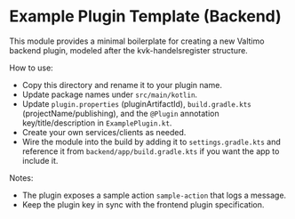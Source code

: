 # Example Plugin Template (Backend)

This module provides a minimal boilerplate for creating a new Valtimo backend plugin, modeled after the
kvk-handelsregister structure.

How to use:

- Copy this directory and rename it to your plugin name.
- Update package names under `src/main/kotlin`.
- Update `plugin.properties` (pluginArtifactId), `build.gradle.kts` (projectName/publishing), and the `@Plugin`
  annotation key/title/description in `ExamplePlugin.kt`.
- Create your own services/clients as needed.
- Wire the module into the build by adding it to `settings.gradle.kts` and reference it from
  `backend/app/build.gradle.kts` if you want the app to include it.

Notes:

- The plugin exposes a sample action `sample-action` that logs a message.
- Keep the plugin key in sync with the frontend plugin specification.
